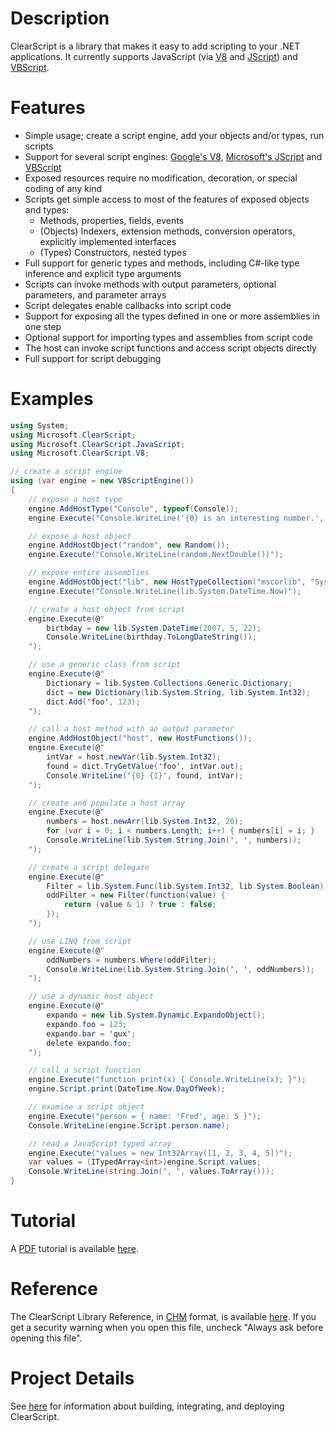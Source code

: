 # Description
ClearScript is a library that makes it easy to add scripting to your .NET applications. It currently supports JavaScript (via [V8](https://developers.google.com/v8/) and [JScript](http://msdn.microsoft.com/en-us/library/hbxc2t98(v=vs.84).aspx)) and [VBScript](http://msdn.microsoft.com/en-us/library/t0aew7h6(v=vs.84).aspx).

# Features
* Simple usage; create a script engine, add your objects and/or types, run scripts
* Support for several script engines: [Google's V8](https://developers.google.com/v8/), [Microsoft's JScript](http://msdn.microsoft.com/en-us/library/hbxc2t98(v=vs.84).aspx) and [VBScript](http://msdn.microsoft.com/en-us/library/t0aew7h6(v=vs.84).aspx)
* Exposed resources require no modification, decoration, or special coding of any kind
* Scripts get simple access to most of the features of exposed objects and types:
  * Methods, properties, fields, events
  * (Objects) Indexers, extension methods, conversion operators, explicitly implemented interfaces
  * (Types) Constructors, nested types
* Full support for generic types and methods, including C#-like type inference and explicit type arguments
* Scripts can invoke methods with output parameters, optional parameters, and parameter arrays
* Script delegates enable callbacks into script code
* Support for exposing all the types defined in one or more assemblies in one step
* Optional support for importing types and assemblies from script code
* The host can invoke script functions and access script objects directly
* Full support for script debugging

# Examples
``` C#
using System;
using Microsoft.ClearScript;
using Microsoft.ClearScript.JavaScript;
using Microsoft.ClearScript.V8;

// create a script engine
using (var engine = new V8ScriptEngine())
{
    // expose a host type
    engine.AddHostType("Console", typeof(Console));
    engine.Execute("Console.WriteLine('{0} is an interesting number.', Math.PI)");

    // expose a host object
    engine.AddHostObject("random", new Random());
    engine.Execute("Console.WriteLine(random.NextDouble())");

    // expose entire assemblies
    engine.AddHostObject("lib", new HostTypeCollection("mscorlib", "System.Core"));
    engine.Execute("Console.WriteLine(lib.System.DateTime.Now)");

    // create a host object from script
    engine.Execute(@"
        birthday = new lib.System.DateTime(2007, 5, 22);
        Console.WriteLine(birthday.ToLongDateString());
    ");

    // use a generic class from script
    engine.Execute(@"
        Dictionary = lib.System.Collections.Generic.Dictionary;
        dict = new Dictionary(lib.System.String, lib.System.Int32);
        dict.Add('foo', 123);
    ");

    // call a host method with an output parameter
    engine.AddHostObject("host", new HostFunctions());
    engine.Execute(@"
        intVar = host.newVar(lib.System.Int32);
        found = dict.TryGetValue('foo', intVar.out);
        Console.WriteLine('{0} {1}', found, intVar);
    ");

    // create and populate a host array
    engine.Execute(@"
        numbers = host.newArr(lib.System.Int32, 20);
        for (var i = 0; i < numbers.Length; i++) { numbers[i] = i; }
        Console.WriteLine(lib.System.String.Join(', ', numbers));
    ");

    // create a script delegate
    engine.Execute(@"
        Filter = lib.System.Func(lib.System.Int32, lib.System.Boolean);
        oddFilter = new Filter(function(value) {
            return (value & 1) ? true : false;
        });
    ");

    // use LINQ from script
    engine.Execute(@"
        oddNumbers = numbers.Where(oddFilter);
        Console.WriteLine(lib.System.String.Join(', ', oddNumbers));
    ");

    // use a dynamic host object
    engine.Execute(@"
        expando = new lib.System.Dynamic.ExpandoObject();
        expando.foo = 123;
        expando.bar = 'qux';
        delete expando.foo;
    ");

    // call a script function
    engine.Execute("function print(x) { Console.WriteLine(x); }");
    engine.Script.print(DateTime.Now.DayOfWeek);

    // examine a script object
    engine.Execute("person = { name: 'Fred', age: 5 }");
    Console.WriteLine(engine.Script.person.name);

    // read a JavaScript typed array
    engine.Execute("values = new Int32Array([1, 2, 3, 4, 5])");
    var values = (ITypedArray<int>)engine.Script.values;
    Console.WriteLine(string.Join(", ", values.ToArray()));
}
```

# Tutorial
A [PDF](https://en.wikipedia.org/wiki/Portable_Document_Format) tutorial is available [here](https://github.com/Microsoft/ClearScript/blob/master/ClearScript/doc/FAQtorial.pdf).

# Reference
The ClearScript Library Reference, in [CHM](https://en.wikipedia.org/wiki/Microsoft_Compiled_HTML_Help) format, is available [here](https://github.com/Microsoft/ClearScript/blob/master/ClearScript/doc/Reference.chm). If you get a security warning when you open this file, uncheck "Always ask before opening this file".

# Project Details
See [here](https://github.com/Microsoft/ClearScript/blob/master/Build.txt) for information about building, integrating, and deploying ClearScript.
